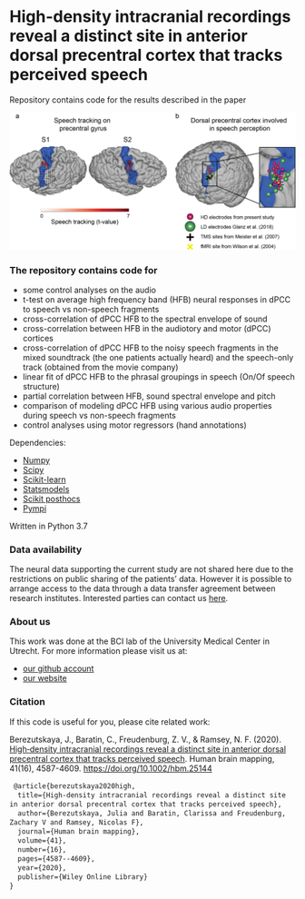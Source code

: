 # High-density intracranial recordings reveal a distinct site in anterior dorsal precentral cortex that tracks perceived speech
Repository contains code for the results described in the paper

![Alt text](/git_front.png?raw=true "Main results")


### The repository contains code for
 
- some control analyses on the audio
- t-test on average high frequency band (HFB) neural responses in dPCC to speech vs non-speech fragments
- cross-correlation of dPCC HFB to the spectral envelope of sound
- cross-correlation between HFB in the audiotory and motor (dPCC) cortices
- cross-correlation of dPCC HFB to the noisy speech fragments in the mixed soundtrack (the one patients actually heard) and the speech-only track (obtained from the movie company)
- linear fit of dPCC HFB to the phrasal groupings in speech (On/Of speech structure)
- partial correlation between HFB, sound spectral envelope and pitch
- comparison of modeling dPCC HFB using various audio properties during speech vs non-speech fragments
- control analyses using motor regressors (hand annotations)

Dependencies:
- [Numpy](https://numpy.org/)
- [Scipy](https://www.scipy.org/)
- [Scikit-learn](https://scikit-learn.org/)
- [Statsmodels](https://www.statsmodels.org/)
- [Scikit posthocs](https://github.com/maximtrp/scikit-posthocs)
- [Pympi](https://github.com/dopefishh/pympi)

Written in Python 3.7


### Data availability

The neural data supporting the current study are not shared here due to the restrictions on public sharing of the patients’ data. However it is possible to arrange access to the data through a data transfer agreement between research institutes. Interested parties can contact us [here](http://www.nick-ramsey.eu/contact/).


### About us

This work was done at the BCI lab of the University Medical Center in Utrecht. For more information please visit us at:
- [our github account](https://github.com/UMCU-RIBS)
- [our website](http://www.nick-ramsey.eu)


### Citation

If this code is useful for you, please cite related work:

Berezutskaya, J., Baratin, C., Freudenburg, Z. V., & Ramsey, N. F. (2020). [High‐density intracranial recordings reveal a distinct site in anterior dorsal precentral cortex that tracks perceived speech](https://onlinelibrary.wiley.com/doi/full/10.1002/hbm.25144). Human brain mapping, 41(16), 4587-4609. https://doi.org/10.1002/hbm.25144

```
 @article{berezutskaya2020high,
  title={High-density intracranial recordings reveal a distinct site in anterior dorsal precentral cortex that tracks perceived speech},
  author={Berezutskaya, Julia and Baratin, Clarissa and Freudenburg, Zachary V and Ramsey, Nicolas F},
  journal={Human brain mapping},
  volume={41},
  number={16},
  pages={4587--4609},
  year={2020},
  publisher={Wiley Online Library}
}
```
